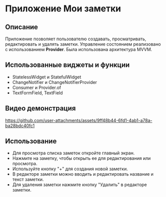 # Приложение Мои заметки

## Описание
Приложение позволяет пользователю создавать, просматривать, редактировать и удалять заметки. Управление состоянием реализовано с использованием **Provider**. Была использована архитектура MVVM.

## Использованные виджеты и функции
- StatelessWidget и StatefulWidget
- ChangeNotifier и ChangeNotifierProvider
- Consumer и Provider.of
- TextFormField, TextField

## Видео демонстрация

https://github.com/user-attachments/assets/9ff48b44-6fd1-4ab1-a78a-ba28bdc40fc1

## Использование

- Для просмотра списка заметок откройте главный экран.
- Нажмите на заметку, чтобы открыть ее для редактирования или просмотра.
- Используйте кнопку "+" для создания новой заметки.
- В редакторе заметки можно вводить и редактировать название и текст заметки.
- Для удаления заметки нажмите кнопку "Удалить" в редакторе заметки.

